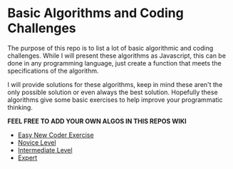 # Basic Algorithms and Coding Challenges

The purpose of this repo is to list a lot of basic algorithmic and coding challenges. While I will present these algorithms as Javascript, this can be done in any programming language, just create a function that meets the specifications of the algorithm.

I will provide solutions for these algorithms, keep in mind these aren't the only possible solution or even always the best solution. Hopefully these algorithms give some basic exercises to help improve your programmatic thinking.

**FEEL FREE TO ADD YOUR OWN ALGOS IN THIS REPOS WIKI**

- [Easy New Coder Exercise](/algos/easy.md)
- [Novice Level](/algos/novice.md)
- [Intermediate Level](/algos/intermediate.md)
- [Expert](/algos/expert.md)
